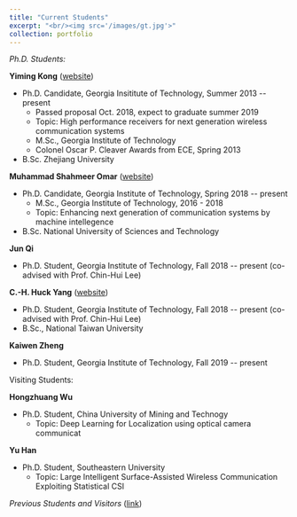 ```yaml
---
title: "Current Students"
excerpt: "<br/><img src='/images/gt.jpg'>"
collection: portfolio
---
```


*Ph.D. Students:*

**Yiming Kong** ([website](https://sites.google.com/site/ykonggatech/home))

* Ph.D. Candidate, Georgia Insititute of Technology, Summer 2013 -- present
  * Passed proposal Oct. 2018, expect to graduate summer 2019
  * Topic: High performance receivers for next generation wireless communication systems
  * M.Sc., Georgia Institute of Technology
  * Colonel Oscar P. Cleaver Awards from ECE, Spring 2013
* B.Sc. Zhejiang University

**Muhammad Shahmeer Omar** ([website](https://www.linkedin.com/in/shahmeeromar)) 

* Ph.D. Candidate, Georgia Institute of Technology, Spring 2018 -- present
  * M.Sc., Georgia Institute of Technology, 2016 - 2018
  * Topic: Enhancing next generation of communication systems by machine intellegence
* B.Sc. National University of Sciences and Technology

**Jun Qi**

* Ph.D. Student, Georgia Institute of Technology, Fall 2018 -- present (co-advised with Prof. Chin-Hui Lee)

**C.-H. Huck Yang** ([website](https://huckiyang.github.io/web/))

* Ph.D. Student, Georgia Institute of Technology, Fall 2018 -- present (co-advised with Prof. Chin-Hui Lee)
* B.Sc., National Taiwan University

**Kaiwen Zheng**

* Ph.D. Student, Georgia Institute of Technology, Fall 2019 -- present 

Visiting Students:

**Hongzhuang Wu**
* Ph.D. Student, China University of Mining and Technogy
  * Topic: Deep Learning for Localization using optical camera communicat

**Yu Han**
* Ph.D. Student, Southeastern University
  * Topic: Large Intelligent Surface-Assisted Wireless Communication Exploiting Statistical CSI

*Previous Students and Visitors* ([link](https://xma-ultra-signals.github.io//portfolio/portfolio-2/))
